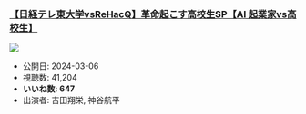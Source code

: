 ### [【日経テレ東大学vsReHacQ】革命起こす高校生SP【AI 起業家vs高校生】](https://www.youtube.com/watch?v=vJEK3ExARQI)
[![](https://img.youtube.com/vi/vJEK3ExARQI/sddefault.jpg)](https://www.youtube.com/watch?v=vJEK3ExARQI)
-   公開日: 2024-03-06
-   視聴数: 41,204
-   **いいね数: 647**
-   出演者: 吉田翔栄, 神谷航平
